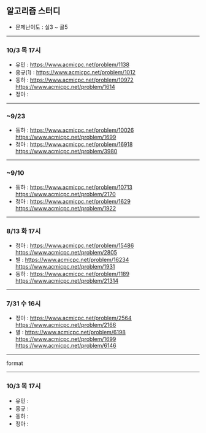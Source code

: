 ## 알고리즘 스터디

- 문제난이도 : 실3 ~ 골5

---
### 10/3 목 17시
- 유민 : https://www.acmicpc.net/problem/1138
- 홍규(1) : https://www.acmicpc.net/problem/1012
- 동하 : https://www.acmicpc.net/problem/10972 https://www.acmicpc.net/problem/1614
- 정아 : 

---
### ~9/23
- 동하 : https://www.acmicpc.net/problem/10026 https://www.acmicpc.net/problem/1699
- 정아 : https://www.acmicpc.net/problem/16918 https://www.acmicpc.net/problem/3980

---
### ~9/10
- 동하 : https://www.acmicpc.net/problem/10713 https://www.acmicpc.net/problem/2170
- 정아 : https://www.acmicpc.net/problem/1629 https://www.acmicpc.net/problem/1922

---
### 8/13 화 17시
- 정아 : https://www.acmicpc.net/problem/15486 https://www.acmicpc.net/problem/2805
- 별 : https://www.acmicpc.net/problem/16234  https://www.acmicpc.net/problem/1931
- 동하 : https://www.acmicpc.net/problem/1189 https://www.acmicpc.net/problem/21314

---
### 7/31 수 16시
- 정아 : https://www.acmicpc.net/problem/2564 https://www.acmicpc.net/problem/2166
- 별 : https://www.acmicpc.net/problem/6198  https://www.acmicpc.net/problem/1699  https://www.acmicpc.net/problem/6146

---

format

---
### 10/3 목 17시
- 유민 :
- 홍규 : 
- 동하 : 
- 정아 : 
